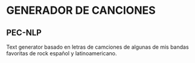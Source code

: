 # GENERADOR DE CANCIONES
## PEC-NLP

Text generator basado en letras de camciones de algunas de mis bandas favoritas de rock español y latinoamericano.
